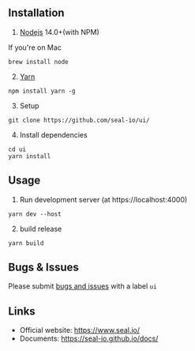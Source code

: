 ## Installation

1. [Nodejs](https://nodejs.org/en) 14.0+(with NPM)

If you're on Mac

```
brew install node
```

2. [Yarn](https://classic.yarnpkg.com/en/docs/install)

```
npm install yarn -g
```

3. Setup

```
git clone https://github.com/seal-io/ui/
```

4. Install dependencies

```
cd ui
yarn install
```

## Usage

1. Run development server (at https://localhost:4000)

```
yarn dev --host
```

2. build release

```
yarn build
```

## Bugs & Issues

Please submit [bugs and issues](https://github.com/seal-io/seal/issues) with a label `ui`

## Links

- Official website: https://www.seal.io/
- Documents: https://seal-io.github.io/docs/
